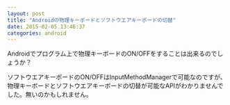 ```yaml
---
layout: post
title: "Androidの物理キーボードとソフトウエアキーボードの切替"
date: 2015-02-05 13:46:37
categories: android
---
```

<p>Androidでプログラム上で物理キーボードのON/OFFをすることは出来るのでしょうか？</p>

<p>ソフトウエアキーボードのON/OFFはInputMethodManagerで可能なのですが、物理キーボードとソフトウエアキーボードの切替が可能なAPIがわかりませんでした。無いのかもしれません。</p>

